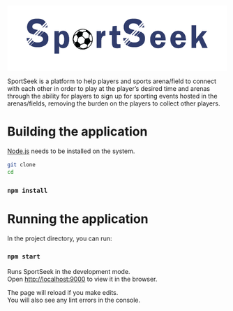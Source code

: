 <img src="src/assets/sslogo4.png" height="150px" align="center"/>

SportSeek is a platform to help players and sports arena/field to connect with each other in order to play at the player’s desired time and arenas
through the ability for players to sign up for sporting events hosted in the arenas/fields, removing the burden on the players to collect other
players.

# Building the application

[Node.js](http://nodejs.org/) needs to be installed on the system.

```sh
git clone 
cd 
```
### `npm install`

# Running the application

In the project directory, you can run:

### `npm start`

Runs SportSeek in the development mode.\
Open [http://localhost:9000](http://localhost:9000) to view it in the browser.

The page will reload if you make edits.\
You will also see any lint errors in the console.

